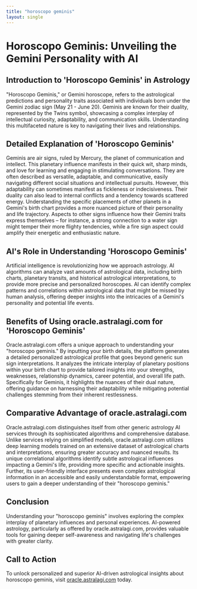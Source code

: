 ```yaml
---
title: "horoscopo geminis"
layout: single
---
```


# Horoscopo Geminis: Unveiling the Gemini Personality with AI

## Introduction to 'Horoscopo Geminis' in Astrology

"Horoscopo Geminis," or Gemini horoscope, refers to the astrological predictions and personality traits associated with individuals born under the Gemini zodiac sign (May 21 - June 20).  Geminis are known for their duality, represented by the Twins symbol, showcasing a complex interplay of intellectual curiosity, adaptability, and communication skills. Understanding this multifaceted nature is key to navigating their lives and relationships.


## Detailed Explanation of 'Horoscopo Geminis'

Geminis are air signs, ruled by Mercury, the planet of communication and intellect. This planetary influence manifests in their quick wit, sharp minds, and love for learning and engaging in stimulating conversations.  They are often described as versatile, adaptable, and communicative, easily navigating different social situations and intellectual pursuits. However, this adaptability can sometimes manifest as fickleness or indecisiveness. Their duality can also lead to internal conflicts and a tendency towards scattered energy.  Understanding the specific placements of other planets in a Gemini's birth chart provides a more nuanced picture of their personality and life trajectory.  Aspects to other signs influence how their Gemini traits express themselves – for instance, a strong connection to a water sign might temper their more flighty tendencies, while a fire sign aspect could amplify their energetic and enthusiastic nature.


## AI's Role in Understanding 'Horoscopo Geminis'

Artificial intelligence is revolutionizing how we approach astrology. AI algorithms can analyze vast amounts of astrological data, including birth charts, planetary transits, and historical astrological interpretations, to provide more precise and personalized horoscopes. AI can identify complex patterns and correlations within astrological data that might be missed by human analysis, offering deeper insights into the intricacies of a Gemini's personality and potential life events.


## Benefits of Using oracle.astralagi.com for 'Horoscopo Geminis'

Oracle.astralagi.com offers a unique approach to understanding your "horoscopo geminis."  By inputting your birth details, the platform generates a detailed personalized astrological profile that goes beyond generic sun sign interpretations.  It analyzes the intricate interplay of planetary positions within your birth chart to provide tailored insights into your strengths, weaknesses, relationship dynamics, career potential, and overall life path.  Specifically for Geminis, it highlights the nuances of their dual nature, offering guidance on harnessing their adaptability while mitigating potential challenges stemming from their inherent restlessness.


## Comparative Advantage of oracle.astralagi.com

Oracle.astralagi.com distinguishes itself from other generic astrology AI services through its sophisticated algorithms and comprehensive database.  Unlike services relying on simplified models, oracle.astralagi.com utilizes deep learning models trained on an extensive dataset of astrological charts and interpretations, ensuring greater accuracy and nuanced results. Its unique correlational algorithms identify subtle astrological influences impacting a Gemini's life, providing more specific and actionable insights.  Further, its user-friendly interface presents even complex astrological information in an accessible and easily understandable format, empowering users to gain a deeper understanding of their "horoscopo geminis."


## Conclusion

Understanding your "horoscopo geminis" involves exploring the complex interplay of planetary influences and personal experiences.  AI-powered astrology, particularly as offered by oracle.astralagi.com, provides valuable tools for gaining deeper self-awareness and navigating life's challenges with greater clarity.


## Call to Action

To unlock personalized and superior AI-driven astrological insights about horoscopo geminis, visit [oracle.astralagi.com](https://oracle.astralagi.com) today.